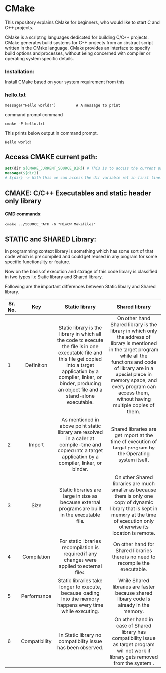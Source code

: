 # CMake

This repository explains CMake for beginners, who would like to start C and C++ projects.

CMake is a scripting languages dedicated for building C/C++ projects. CMake generates build systems for C++ projects from an abstract script written in the CMake language. CMake provides an interface to specify build options and processes, without being concerned with compiler or operating system specific details.



### Installation:

Install CMake based on your system requirement from this 

[CMake]: https://cmake.org/install/	"CMake"

### hello.txt

```
message("Hello world!")         # A message to print
```

command prompt command

```
cmake -P hello.txt
```

This prints below output in command prompt.

```
Hello world!
```

## Access CMAKE current path:

```cmake
set(dir ${CMAKE_CURRENT_SOURCE_DIR}) # This is to access the current path of the file
message(${dir}) 
# ${dir} -> With this we can access the dir variable set in first line. Above command prints it.
```



## CMAKE: C/C++ Executables and static header only library



#### CMD commands:

```
cmake ../SOURCE_PATH -G "MinGW Makefiles"
```



## STATIC and SHARED Library:

In programming context library is something which has some sort of that code which is pre compiled and could get reused in any program for some specific functionality or feature.

Now on the basis of execution and storage of this code library is classified in two types i.e Static library and Shared library.

Following are the important differences between Static library and Shared library.

| Sr. No. |      Key      |                        Static library                        |                        Shared library                        |
| ------- | :-----------: | :----------------------------------------------------------: | :----------------------------------------------------------: |
| 1       |  Definition   | Static library is the library in which all the code to execute the file is in one executable file and this file get copied into a target application by a compiler, linker, or binder, producing an object file and a stand-alone executable. | On other hand Shared library is the library in which only the address of library is mentioned in the target program while all the functions and code of library are in a special place in memory space, and every program can access them, without having multiple copies of them. |
| 2       |    Import     | As mentioned in above point static library are resolved in a caller at compile-time and copied into a target application by a compiler, linker, or binder. | Shared libraries are get import at the time of execution of target program by the Operating system itself. |
| 3       |     Size      | Static libraries are large in size as because external programs are built in the executable file. | On other Shared libraries are much smaller as because there is only one copy of dynamic library that is kept in memory at the time of execution only otherwise its location is remote. |
| 4       |  Compilation  | For static libraries recompilation is required if any changes were applied to external files. | On other hand for Shared libraries there is no need to recompile the executable. |
| 5       |  Performance  | Static libraries take longer to execute, because loading into the memory happens every time while executing. | While Shared libraries are faster because shared library code is already in the memory. |
| 6       | Compatibility | In Static library no compatibility issue has been observed.  | On other hand in case of Shared library has compatibility issue as target program will not work if library gets removed from the system . |
